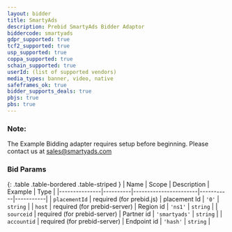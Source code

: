 ```yaml
---
layout: bidder
title: SmartyAds
description: Prebid SmartyAds Bidder Adaptor
biddercode: smartyads
gdpr_supported: true
tcf2_supported: true
usp_supported: true
coppa_supported: true
schain_supported: true
userId: (list of supported vendors)
media_types: banner, video, native
safeframes_ok: true
bidder_supports_deals: true
pbjs: true
pbs: true
---
```


### Note:

The Example Bidding adapter requires setup before beginning. Please contact us at sales@smartyads.com 

### Bid Params

{: .table .table-bordered .table-striped }
| Name          | Scope    | Description           | Example   | Type      |
|---------------|----------|-----------------------|-----------|-----------|
| `placementId` | required (for prebid.js) | placement Id | `'0'` | `string` |
| `host`      | required (for prebid-server) | Region id               | `'ns1'`    | `string` |
| `sourceid`      | required  (for prebid-server) | Partner id | `'smartyads'`    | `string` |
| `accountid`      | required  (for prebid-server) | Endpoint id | `'hash'`    | `string` |
